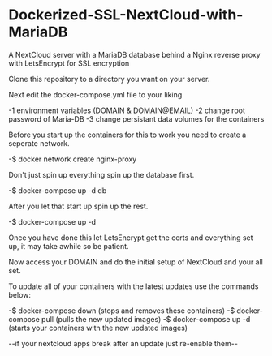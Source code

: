 # Dockerized-SSL-NextCloud-with-MariaDB
A NextCloud server with a MariaDB database behind a Nginx reverse proxy with LetsEncrypt for SSL encryption

Clone this repository to a directory you want on your server.

Next edit the docker-compose.yml file to your liking 

  -1 environment variables (DOMAIN & DOMAIN@EMAIL)
  -2 change root password of Maria-DB
  -3 change persistant data volumes for the containers
  
Before you start up the containers for this to work you need to create a seperate network.

  -$ docker network create nginx-proxy
  
Don't just spin up everything spin up the database first.

  -$ docker-compose up -d db
  
After you let that start up spin up the rest.

  -$ docker-compose up -d
  
Once you have done this let LetsEncrypt get the certs and everything set up, it may take awhile so be patient.

Now access your DOMAIN and do the initial setup of NextCloud and your all set.

To update all of your containers with the latest updates use the commands below:

  -$ docker-compose down (stops and removes these containers)
  -$ docker-compose pull (pulls the new updated images)
  -$ docker-compose up -d (starts your containers with the new updated images)
  
  --if your nextcloud apps break after an update just re-enable them-- 
